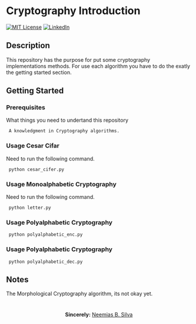 # Cryptography Introduction

[![MIT License][license-shield]][license-url]
[![LinkedIn][linkedin-shield]][linkedin-url]

## Description 

This repository has the purpose for put some cryptography implementations methods. For use each algorithm you have to do the exatly the
getting started section.

## Getting Started

### Prerequisites
What things you need to undertand this repository

```
 A knowledgment in Cryptography algorithms.
```

### Usage Cesar Cifar

Need to run the following command.
```
 python cesar_cifer.py
```

### Usage Monoalphabetic Cryptography

Need to run the following command.
```
 python letter.py
```

### Usage Polyalphabetic Cryptography
```
 python polyalphabetic_enc.py
```

### Usage Polyalphabetic Cryptography
```
 python polyalphabetic_dec.py
```

## Notes

The Morphological Cryptography algorithm, its not okay yet.

# 

<p align="center"><b>Sincerely:</b> <a href="https://github.com/neemiasbsilva">Neemias B. Silva</a></p>


[license-shield]: https://img.shields.io/github/license/Ileriayo/markdown-badges?style=for-the-badge
[license-url]: https://github.com/neemiasbsilva/mlops-with-tensorflow-extends/blob/main/LICENSE.txt
[linkedin-shield]: https://img.shields.io/badge/linkedin-%230077B5.svg?style=for-the-badge&logo=linkedin&logoColor=white
[linkedin-url]: https://www.linkedin.com/in/neemias-buceli/